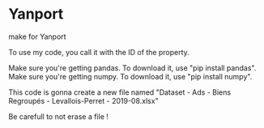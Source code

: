 # Yanport
make for Yanport

To use my code, you call it with the ID of the property.

Make sure you're getting pandas. To download it, use "pip install pandas".
Make sure you're getting numpy. To download it, use "pip install numpy".

This code is gonna create a new file named "Dataset - Ads - Biens Regroupés - Levallois-Perret - 2019-08.xlsx"

Be carefull to not erase a file !
